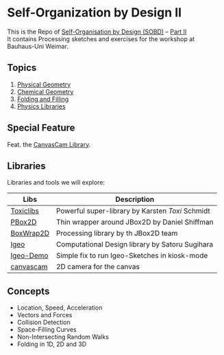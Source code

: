 
Self-Organization by Design II
==============================

This is the Repo of [Self-Organisation by Design (SOBD)][1] – [Part II][2]  
It contains Processing sketches and exercises for the workshop at Bauhaus-Uni Weimar.

## Topics

1. [Physical Geometry](1__physical_geometry)
2. [Chemical Geometry](2__chemical_geometry)
3. [Folding and Filling](3__folding_and_filling)
4. [Physics Libraries](4__physics_libraries)

## Special Feature

Feat. the [CanvasCam Library](5__canvascam_library). 

## Libraries

Libraries and tools we will explore:

| Libs              | Description                                                |
|-------------------|------------------------------------------------------------|
| [Toxiclibs][lib1] | Powerful super-library by Karsten *Toxi* Schmidt           |
| [PBox2D][lib2]    | Thin wrapper around JBox2D by Daniel Shiffman              |
| [BoxWrap2D][lib3] | Processing library by th JBox2D team                       |
| [Igeo][lib4]      | Computational Design library by Satoru Sugihara            |
| [Igeo-Demo][lib5] | Simple fix to run Igeo-Sketches in kiosk-mode              |      
| [canvascam][lib6] | 2D camera for the canvas                                   | 

## Concepts

- Location, Speed, Acceleration
- Vectors and Forces
- Collision Detection
- Space-Filling Curves
- Non-Intersecting Random Walks 
- Folding in 1D, 2D and 3D


[1]: http://bitcraftlab.com/teaching/selforganisation/
[2]: http://www.uni-weimar.de/medien/wiki/GMU:Self-Organization_by_Design/Part2

[lib1]: http://toxiclibs.org/
[lib2]: https://github.com/shiffman/PBox2D
[lib3]: http://www.jbox2d.org/processing/
[lib4]: http://igeo.jp/ 
[lib5]: https://github.com/bitcraftlab/igeo-kiosk-mode
[lib6]: https://github.com/bitcraftlab/canvascam

